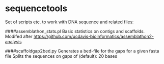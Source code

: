 sequencetools
=============

Set of scripts etc. to work with DNA sequence and related files:

####assemblathon_stats.pl
Basic statistics on contigs and scaffolds. Modifed after https://github.com/ucdavis-bioinformatics/assemblathon2-analysis

####scaffoldgap2bed.py
Generates a bed-file for the gaps for a given fasta file
Splits the sequences on gaps of (default): 20 bases
